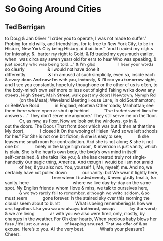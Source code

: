 # So Going Around Cities
## Ted Berrigan
to Doug & Jan Oliver
“I order you to operate, I was not made to suffer.”
Probing for old wills, and friendships, for to free
to New York City, to be in History, New York City being
History at that time.” “And I traded my nights
for Intensity; & I barter my right to Gold; & I’d traded
my eyes much earlier, when I was circa say seven years old
for ears to hear Who was speaking, & just exactly who
was being told….” & I’m glad
                  I hear your words so clearly
                  & I would not have done it
                                differently
                  & I’m amused at such simplicity, even so,
inside each & every door. And now I’m with you, instantly,
& I’ll see you tomorrow night, and I see you constantly, hopefully
though one or the other of us is often, to the body-mind’s own self
more or less out of sight! Taking walks down any streets, High
Street, Main Street, walk past my doors! Newtown; Nymph Rd
            (on the Mesa); Waveland
Meeting House Lane, in old Southampton; or BelleVue Road
            in England, etcetera
Other roads; Manhattan; see them there where open or shut up behind
            “I’ve traded sweet lines for answers …”
They don’t serve me anymore.” They still serve me on the floor.
            Or,
as now, as floor. Now we look out the windows, go in &
            out the doors. The Door.
(That front door which was but & then at that time My door).
            I closed it
On the wooing of Helen. “And so we left schools for her.” For
She is not one bit fiction; & she is easy to see;
            & she leaves me small room
For contradiction. And she is not alone; & she is not one bit
            lonely in the large high room, &
invention is just vanity, which is plain. She
is the heart’s own body, the body’s own mind in itself
            self-contained.
& she talks like you; & she has created truly not single-handedly
Our tragic thing, America. And though I would be I am not afraid
            of her, & you also not. You, yourself, I,
Me, myself, me. And no, we certainly have not pulled down
            our vanity: but
We wear it lightly here,
                                       here where I traded evenly,
& even gladly
health, for sanity; here
                                    where we live day-by-day
on the same spot.
My English friends, whom I love & miss, we talk to ourselves here,
            & we two
rarely fail to remember, although we write seldom, & so must seem
            gone forever.
In the stained sky over this morning the clouds seem about to burst
            What is being remembering
Is how we are, together. Like you we are always bothered, except
            by the worst; & we are living
            as with you we also were
fired, only, mostly, by changes in the weather. For Oh dear hearts,
When precious baby blows her fuse / it’s just our way
            of keeping amused.
That we offer of & as excuse. Here’s to you. All the very best.
            What’s your pleasure? Cheers.